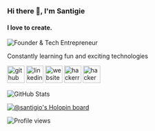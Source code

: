 ### Hi there 👋, I'm Santigie
#### I love to create.
![Founder & Tech Entrepreneur](https://images.pexels.com/photos/1111320/pexels-photo-1111320.jpeg?auto=compress&cs=tinysrgb&w=1260&h=750&dpr=1)


Constantly learning fun and exciting technologies 


[<img src='https://cdn.jsdelivr.net/npm/simple-icons@3.0.1/icons/github.svg' alt='github' height='40'>](https://github.com/Santigio)  [<img src='https://cdn.jsdelivr.net/npm/simple-icons@3.0.1/icons/linkedin.svg' alt='linkedin' height='40'>](https://www.linkedin.com/in/https://www.linkedin.com/in/santigie-sankoh//)  [<img src='https://cdn.jsdelivr.net/npm/simple-icons@3.0.1/icons/icloud.svg' alt='website' height='40'>](santigie.netlify.app)  [<img src='https://cdn.jsdelivr.net/npm/simple-icons@3.0.1/icons/hackerrank.svg' alt='hackerrank' height='40'>](https://www.hackerrank.com/s_sankoh)  [<img src='https://cdn.jsdelivr.net/npm/simple-icons@3.0.1/icons/hackerearth.svg' alt='hackerearth' height='40'>](https://www.hackerearth.com/@s.sankoh)  

![GitHub Stats](https://github-readme-stats.vercel.app/api?username=santigio&theme=radical)

[![@santigio's Holopin board](https://holopin.me/santigio)](https://holopin.io/@santigio)

![Profile views](https://gpvc.arturio.dev/Santigio)  
